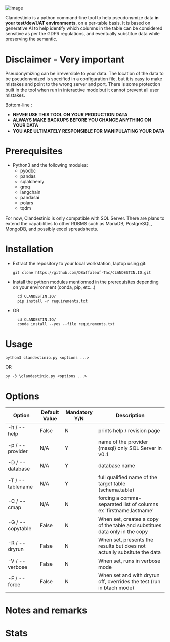 ![image](https://github.com/user-attachments/assets/fe8737a3-f322-4ff1-acc6-ccb40871d79d)

Clandestinio is a python command-line tool to help pseudonymize data **in your test/dev/UAT environments**, on a per-table basis. It is based on generative AI to help identify which columns in the table can be considered sensitive as per the GDPR regulations, and eventually substitue data while preserving the semantic. 

# Disclaimer - Very important
Pseudonymizing can be irreversible to your data. The location of the data to be pseudonymized is specified in a configuration file, but it is easy to make mistakes and point to the wrong server and port. There is some protection built in the tool when run in interactive mode but it cannot prevent all user mistakes. 

Bottom-line : 
* **NEVER USE THIS TOOL ON YOUR PRODUCTION DATA**  
* **ALWAYS MAKE BACKUPS BEFORE YOU CHANGE ANYTHING ON YOUR DATA**
* **YOU ARE ULTIMATELY RESPONSIBLE FOR MANIPULATING YOUR DATA** 

# Prerequisites
- Python3 and the following modules: 
  - pyodbc
  - pandas
  - sqlalchemy
  - groq
  - langchain
  - pandasai
  - polars
  - tqdm

For now, Clandestinio is only compatible with SQL Server. There are plans to extend the capabilities to other RDBMS such as MariaDB, PostgreSQL, MongoDB, and possibly excel spreadsheets. 
 
# Installation
* Extract the repository to your local workstation, laptop using git:
  ```shell
  git clone https://github.com/DBaffaleuf-Tac/CLANDESTIN.IO.git
  ```
* Install the python modules mentionned in the prerequisites depending on your environment (conda, pip, etc...)
  ```shell
    cd CLANDESTIN.IO/
    pip install -r requirements.txt
  ```
* OR

  ```shell
    cd CLANDESTIN.IO/
    conda install --yes --file requirements.txt
  ```

# Usage
  ```shell
  python3 clandestinio.py <options ...>
  ```
OR

  ```shell
  py -3 \clandestinio.py <options ...>
  ```

# Options 

|  Option          |  Default Value  |  Mandatory Y/N  |          Description                                                                   | 
|------------------|-----------------|-----------------|----------------------------------------------------------------------------------------|
|   -h / --help    |      False      |       N         |      prints help / revision page                                                       |
|  -p / --provider |       N/A       |       Y         |      name of the provider {mssql} only SQL Server in v0.1                              |
| -D / --database  |       N/A       |       Y         |      database name                                                                     |
| -T / --tablename |       N/A       |       Y         |      full qualified name of the target table (schema.table)                            |
|   -C / --cmap    |       N/A       |       N         |      forcing a comma-separated list of columns ex 'firstname,lastname'                 |
| -G / --copytable |      False      |       N         |      When set, creates a copy of the table and substitues data only in the copy        |
|   -R / --dryrun  |      False      |       N         |      When set, presents the results but does not actually subsitute the data           |
|  -V / --verbose  |      False      |       N         |      When set, runs in verbose mode                                                    |
|   -F / --force   |      False      |       N         |      When set and with dryrun off, overrides the test (run in btach mode)              |





# Notes and remarks

# Stats
